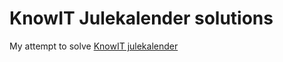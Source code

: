 # KnowIT Julekalender solutions 

My attempt to solve [KnowIT julekalender](https://julekalender.knowit.no/)
